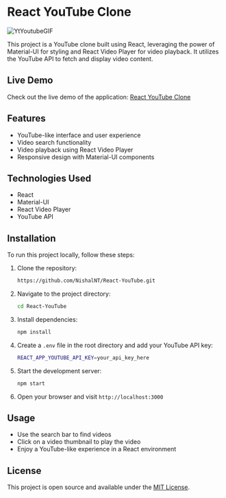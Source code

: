 # React YouTube Clone 

![YtYoutubeGIF](https://github.com/NishalNT/React-YouTube/assets/109665992/74a9fd5a-fd9d-4ff6-b8c4-afb100204dc2)


This project is a YouTube clone built using React, leveraging the power of Material-UI for styling and React Video Player for video playback. It utilizes the YouTube API to fetch and display video content.

## Live Demo

Check out the live demo of the application: [React YouTube Clone](https://react-utube.vercel.app/)

## Features

- YouTube-like interface and user experience
- Video search functionality
- Video playback using React Video Player
- Responsive design with Material-UI components

## Technologies Used

- React
- Material-UI
- React Video Player
- YouTube API

## Installation

To run this project locally, follow these steps:

1. Clone the repository:
   ```bash
   https://github.com/NishalNT/React-YouTube.git
   ```
2. Navigate to the project directory:
   ```bash
   cd React-YouTube
   ```
3. Install dependencies:
   ```bash
   npm install
   ```
4. Create a `.env` file in the root directory and add your YouTube API key:
   ```bash
   REACT_APP_YOUTUBE_API_KEY=your_api_key_here
   ```
5. Start the development server:
   ```bash
   npm start
   ```

6. Open your browser and visit `http://localhost:3000`

## Usage

- Use the search bar to find videos
- Click on a video thumbnail to play the video
- Enjoy a YouTube-like experience in a React environment


## License

This project is open source and available under the [MIT License](LICENSE).
